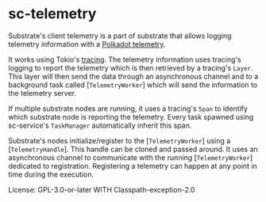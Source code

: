 # sc-telemetry

Substrate's client telemetry is a part of substrate that allows logging telemetry information
with a [Polkadot telemetry](https://github.com/paritytech/substrate-telemetry).

It works using Tokio's [tracing](https://github.com/tokio-rs/tracing/). The telemetry
information uses tracing's logging to report the telemetry which is then retrieved by a
tracing's `Layer`. This layer will then send the data through an asynchronous channel and to a
background task called [`TelemetryWorker`] which will send the information to the telemetry
server.

If multiple substrate nodes are running, it uses a tracing's `Span` to identify which substrate
node is reporting the telemetry. Every task spawned using sc-service's `TaskManager`
automatically inherit this span.

Substrate's nodes initialize/register to the [`TelemetryWorker`] using a [`TelemetryHandle`].
This handle can be cloned and passed around. It uses an asynchronous channel to communicate with
the running [`TelemetryWorker`] dedicated to registration. Registering a telemetry can happen at
any point in time during the execution.

License: GPL-3.0-or-later WITH Classpath-exception-2.0
